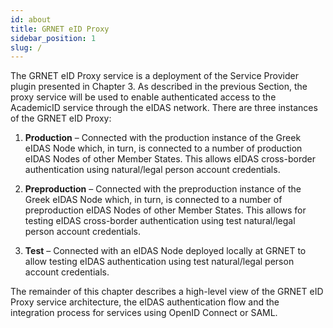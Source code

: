 ```yaml
---
id: about
title: GRNET eID Proxy
sidebar_position: 1
slug: /
---
```


The GRNET eID Proxy service is a deployment of the Service Provider plugin presented in Chapter 3. As described in the previous Section, the proxy service will be used to enable authenticated access to the AcademicID  service through the eIDAS network. There are three instances of the GRNET eID Proxy:

1. **Production** – Connected with the production instance of the Greek eIDAS Node which, in turn, is connected to a number of production eIDAS Nodes of other Member States. This allows eIDAS cross-border authentication using natural/legal person account credentials.

2. **Preproduction** – Connected with the preproduction instance of the Greek eIDAS Node which, in turn, is connected to a number of preproduction eIDAS Nodes of other Member States. This allows for testing eIDAS cross-border authentication using test natural/legal person account credentials.

3. **Test** – Connected with an eIDAS Node deployed locally at GRNET to allow testing eIDAS authentication using test natural/legal person account credentials.


The remainder of this chapter describes a high-level view of the GRNET eID Proxy service architecture, the eIDAS authentication flow and the integration process for services using OpenID Connect or SAML.



